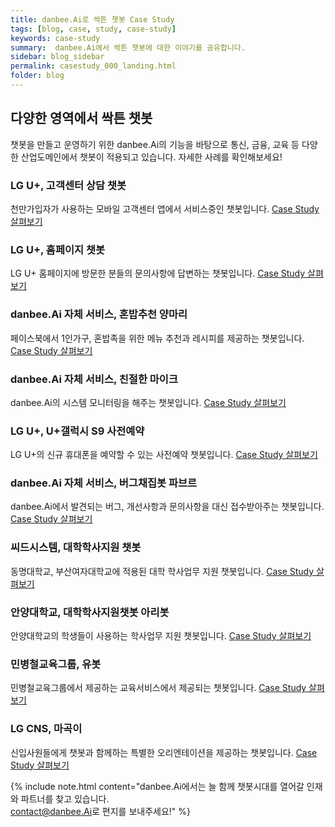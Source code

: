```yaml
---
title: danbee.Ai로 싹튼 챗봇 Case Study
tags: [blog, case, study, case-study]
keywords: case-study
summary:  danbee.Ai에서 싹튼 챗봇에 대한 이야기를 공유합니다.
sidebar: blog_sidebar
permalink: casestudy_000_landing.html
folder: blog
---
```



## 다양한 영역에서 싹튼 챗봇
챗봇을 만들고 운영하기 위한 danbee.Ai의 기능을 바탕으로 통신, 금융, 교육 등 다양한 산업도메인에서 챗봇이 적용되고 있습니다.
자세한 사례를 확인해보세요!

### LG U+, 고객센터 상담 챗봇
천만가입자가 사용하는 모바일 고객센터 앱에서 서비스중인 챗봇입니다.
[Case Study 살펴보기](https://doc.danbee.ai/casestudy_001_lguplus_mobile_app.html)

### LG U+, 홈페이지 챗봇
LG U+ 홈페이지에 방문한 분들의 문의사항에 답변하는 챗봇입니다.
[Case Study 살펴보기](https://doc.danbee.ai/casestudy_002_lguplus_hompage.html)

### danbee.Ai 자체 서비스, 혼밥추천 양마리
페이스북에서 1인가구, 혼밥족을 위한 메뉴 추천과 레시피를 제공하는 챗봇입니다.
[Case Study 살펴보기](https://doc.danbee.ai/casestudy_003_yangmari.html)

### danbee.Ai 자체 서비스, 친절한 마이크
danbee.Ai의 시스템 모니터링을 해주는 챗봇입니다.
[Case Study 살펴보기](https://doc.danbee.ai/casestudy_004_mike.html)

### LG U+, U+갤럭시 S9 사전예약
LG U+의 신규 휴대폰을 예약할 수 있는 사전예약 챗봇입니다.
[Case Study 살펴보기](https://doc.danbee.ai/casestudy_005_lguplus_galaxys9.html)

### danbee.Ai 자체 서비스, 버그채집봇 파브르
danbee.Ai에서 발견되는 버그, 개선사항과 문의사항을 대신 접수받아주는 챗봇입니다.
[Case Study 살펴보기](https://doc.danbee.ai/casestudy_006_fabre.html)

### 씨드시스템, 대학학사지원 챗봇
동명대학교, 부산여자대학교에 적용된 대학 학사업무 지원 챗봇입니다.
[Case Study 살펴보기](https://doc.danbee.ai/casestudy_007_xidsystem.html)

### 안양대학교, 대학학사지원챗봇 아리봇
안양대학교의 학생들이 사용하는 학사업무 지원 챗봇입니다.
[Case Study 살펴보기](https://doc.danbee.ai/casestudy_008_aribot.html)

### 민병철교육그룹, 유봇
민병철교육그룹에서 제공하는 교육서비스에서 제공되는 챗봇입니다.
[Case Study 살펴보기](https://doc.danbee.ai/casestudy_009_ubot.html)

### LG CNS, 마곡이
신입사원들에게 챗봇과 함께하는 특별한 오리엔테이션을 제공하는 챗봇입니다.
[Case Study 살펴보기](https://doc.danbee.ai/casestudy_010_magoki.html)

{% include note.html content="danbee.Ai에서는 늘 함께 챗봇시대를 열어갈 인재와 파트너를 찾고 있습니다. <br/> [contact@danbee.Ai](mailto:contact@danbee.ai)로 편지를 보내주세요!" %}
